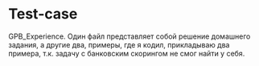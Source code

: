 # Test-case
GPB_Experience. 
Один файл представляет собой решение домашнего задания, а другие два, примеры, где я кодил, прикладываю два примера, т.к. задачу с банковским скорингом не смог найти у себя.
